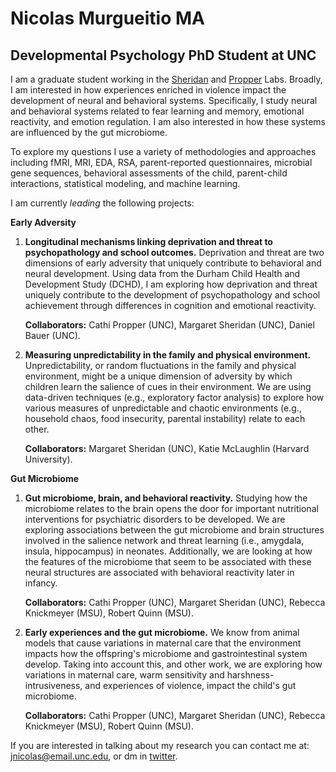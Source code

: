 #  **Nicolas Murgueitio MA**

##  **Developmental Psychology PhD Student at UNC**

I am a graduate student working in the [Sheridan](https://circlelab.unc.edu/) and [Propper](https://beelab.web.unc.edu/) Labs. Broadly, I am interested in how experiences enriched in violence impact the development of neural and behavioral systems. Specifically, I study neural and behavioral systems related to fear learning and memory, emotional reactivity, and emotion regulation. I am also interested in how these systems are influenced by the gut microbiome. 

To explore my questions I use a variety of methodologies and approaches including fMRI, MRI, EDA, RSA, parent-reported questionnaires, microbial gene sequences, behavioral assessments of the child, parent-child interactions, statistical modeling, and machine learning. 
    
I am currently *leading* the following projects:

**Early Adversity**

1. **Longitudinal mechanisms linking deprivation and threat to psychopathology and school outcomes.** Deprivation and threat are two dimensions of early adversity that uniquely contribute to behavioral and neural development. Using data from the Durham Child Health and Development Study (DCHD), I am exploring how  deprivation and threat uniquely contribute to the development of psychopathology and school achievement through differences in cognition and emotional reactivity. 

    **Collaborators:** Cathi Propper (UNC), Margaret Sheridan (UNC), Daniel Bauer (UNC).
      
2. **Measuring unpredictability in the family and physical environment.** Unpredictability, or random fluctuations in the family and physical environment, might be a unique dimension of adversity by which children learn the salience of cues in their environment. We are using data-driven techniques (e.g., exploratory factor analysis) to explore how various measures of unpredictable and chaotic environments (e.g., household chaos, food insecurity, parental instability) relate to each other. 

    **Collaborators:** Margaret Sheridan (UNC), Katie McLaughlin (Harvard University).
    
**Gut Microbiome**

1. **Gut microbiome, brain, and behavioral reactivity.** Studying how the microbiome relates to the brain opens the door for important nutritional interventions for psychiatric disorders to be developed. We are exploring associations between the gut microbiome and brain structures involved in the salience network and threat learning (i.e., amygdala, insula, hippocampus) in neonates. Additionally, we are looking at how the features of the microbiome that seem to be associated with these neural structures are associated with behavioral reactivity later in infancy. 

    **Collaborators:** Cathi Propper (UNC), Margaret Sheridan (UNC), Rebecca Knickmeyer (MSU), Robert Quinn (MSU).

2. **Early experiences and the gut microbiome.** We know from animal models that cause variations in maternal care that the environment impacts how the offspring's microbiome and gastrointestinal system develop. Taking into account this, and other work, we are exploring how variations in maternal care, warm sensitivity and harshness-intrusiveness, and experiences of violence, impact the child's gut microbiome. 

    **Collaborators:** Cathi Propper (UNC), Margaret Sheridan (UNC), Rebecca Knickmeyer (MSU), Robert Quinn (MSU).
   
If you are interested in talking about my research you can contact me at: [jnicolas@email.unc.edu](mailto:jnicolas@email.unc.edu), or dm in [twitter](https://twitter.com/jnmurgueitio). 
